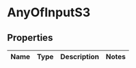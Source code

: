 # AnyOfInputS3

## Properties
Name | Type | Description | Notes
------------ | ------------- | ------------- | -------------
